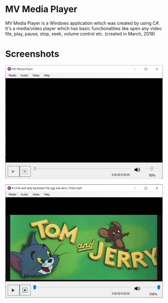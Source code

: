 # MV Media Player
MV Media Player is a Windows application which was created by using C#. It's a media/video player which has basic functionalities like open any video file, play, pause, stop, seek, volume control etc. (created in March, 2018)
# Screenshots
![](screenshots/mv-1.PNG)

![](screenshots/mv-2.PNG)
